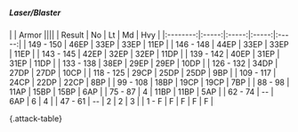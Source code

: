 ##### Laser/Blaster

|      |   Armor   ||||
|   Result   |   No   |   Lt   |   Md   |   Hvy   |
|:--------:|:-----:|:-----:|:-----:|:-----:|
| 149 - 150 | 46EP | 33EP | 33EP | 11EP |
| 146 - 148 | 44EP | 33EP | 33EP | 11EP |
| 143 - 145 | 42EP | 32EP | 32EP | 11DP |
| 139 - 142 | 40EP | 31EP | 31EP | 11DP |
| 133 - 138 | 38EP | 29EP | 29EP | 10DP |
| 126 - 132 | 34DP | 27DP | 27DP | 10CP |
| 118 - 125 | 29CP | 25DP | 25DP | 9BP |
| 109 - 117 | 24CP | 22DP | 22CP | 8BP |
| 99 - 108 | 18BP | 19CP | 19CP | 7BP |
| 88 - 98 | 11AP | 15BP | 15BP | 6AP |
| 75 - 87 | 4 | 11BP | 11BP | 5AP |
| 62 - 74 | --  | 6AP | 6 | 4 |
| 47 - 61 | --  | 2 | 2 | 3 |
| 1 - F | F | F | F | F |

{.attack-table}
